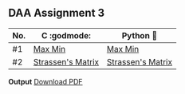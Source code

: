## DAA Assignment 3

| No. | C :godmode:                                  | Python :snake:                         |
| --- | -------------------------------------------- | -------------------------------------- |
| #1  | [Max Min](./c_programs/maxmin.c)             | [Max Min](./py_programs/maxmin.py) |
| #2  | [Strassen's Matrix](./c_programs/strassen.c) | [Strassen's Matrix](./py_programs/strassen.py) |

**Output** [Download PDF](https://drive.google.com/file/d/1RCPVRwbhiB_-u7dCNZ1TW-E64_zWxeq-/view?usp=drivesdk)
